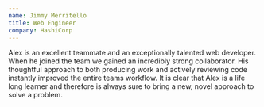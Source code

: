 ```yaml
---
name: Jimmy Merritello
title: Web Engineer
company: HashiCorp
---
```


Alex is an excellent teammate and an exceptionally talented web developer. When he joined the team we gained an incredibly strong collaborator. His thoughtful approach to both producing work and actively reviewing code instantly improved the entire teams workflow. It is clear that Alex is a life long learner and therefore is always sure to bring a new, novel approach to solve a problem.
